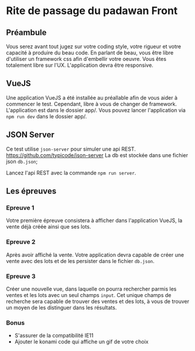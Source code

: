 # Rite de passage du padawan Front

## Préambule

Vous serez avant tout jugez sur votre coding style, votre rigueur et votre capacité à produire du beau code.
En parlant de beau, vous être libre d'utiliser un framework css afin d'embellir votre oeuvre.
Vous êtes totalement libre sur l'UX.
L'application devra être responsive.

## VueJS

Une application VueJS a été installée au préallable afin de vous aider à commencer le test. Cependant, libre à vous de changer de framework.
L'application est dans le dossier app/.
Vous pouvez lancer l'application via `npm run dev` dans le dossier app/.

## JSON Server

Ce test utilise `json-server` pour simuler une api REST.
https://github.com/typicode/json-server
La db est stockée dans une fichier json `db.json`;

Lancez l'api REST avec la commande `npm run server`.

## Les épreuves

### Epreuve 1

Votre première épreuve consistera à afficher dans l'application VueJS, la vente déjà créée ainsi que ses lots.

### Epreuve 2

Après avoir affiché la vente. Votre application devra capable de créer une vente avec des lots et de les persister dans le fichier `db.json`.

### Epreuve 3

Créer une nouvelle vue, dans laquelle on pourra rechercher parmis les ventes et les lots avec un seul champs `input`.
Cet unique champs de recherche sera capable de trouver des ventes et des lots, à vous de trouver un moyen de les distinguer dans les résultats.

### Bonus

- S'assurer de la compatibilité IE11
- Ajouter le konami code qui affiche un gif de votre choix